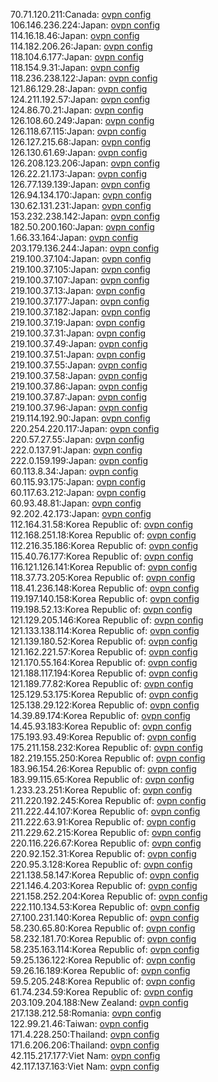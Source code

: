 70.71.120.211:Canada: [ovpn config](vpn/70_71_120_211.ovpn)  
106.146.236.224:Japan: [ovpn config](vpn/106_146_236_224.ovpn)  
114.16.18.46:Japan: [ovpn config](vpn/114_16_18_46.ovpn)  
114.182.206.26:Japan: [ovpn config](vpn/114_182_206_26.ovpn)  
118.104.6.177:Japan: [ovpn config](vpn/118_104_6_177.ovpn)  
118.154.9.31:Japan: [ovpn config](vpn/118_154_9_31.ovpn)  
118.236.238.122:Japan: [ovpn config](vpn/118_236_238_122.ovpn)  
121.86.129.28:Japan: [ovpn config](vpn/121_86_129_28.ovpn)  
124.211.192.57:Japan: [ovpn config](vpn/124_211_192_57.ovpn)  
124.86.70.21:Japan: [ovpn config](vpn/124_86_70_21.ovpn)  
126.108.60.249:Japan: [ovpn config](vpn/126_108_60_249.ovpn)  
126.118.67.115:Japan: [ovpn config](vpn/126_118_67_115.ovpn)  
126.127.215.68:Japan: [ovpn config](vpn/126_127_215_68.ovpn)  
126.130.61.69:Japan: [ovpn config](vpn/126_130_61_69.ovpn)  
126.208.123.206:Japan: [ovpn config](vpn/126_208_123_206.ovpn)  
126.22.21.173:Japan: [ovpn config](vpn/126_22_21_173.ovpn)  
126.77.139.139:Japan: [ovpn config](vpn/126_77_139_139.ovpn)  
126.94.134.170:Japan: [ovpn config](vpn/126_94_134_170.ovpn)  
130.62.131.231:Japan: [ovpn config](vpn/130_62_131_231.ovpn)  
153.232.238.142:Japan: [ovpn config](vpn/153_232_238_142.ovpn)  
182.50.200.160:Japan: [ovpn config](vpn/182_50_200_160.ovpn)  
1.66.33.164:Japan: [ovpn config](vpn/1_66_33_164.ovpn)  
203.179.136.244:Japan: [ovpn config](vpn/203_179_136_244.ovpn)  
219.100.37.104:Japan: [ovpn config](vpn/219_100_37_104.ovpn)  
219.100.37.105:Japan: [ovpn config](vpn/219_100_37_105.ovpn)  
219.100.37.107:Japan: [ovpn config](vpn/219_100_37_107.ovpn)  
219.100.37.13:Japan: [ovpn config](vpn/219_100_37_13.ovpn)  
219.100.37.177:Japan: [ovpn config](vpn/219_100_37_177.ovpn)  
219.100.37.182:Japan: [ovpn config](vpn/219_100_37_182.ovpn)  
219.100.37.19:Japan: [ovpn config](vpn/219_100_37_19.ovpn)  
219.100.37.31:Japan: [ovpn config](vpn/219_100_37_31.ovpn)  
219.100.37.49:Japan: [ovpn config](vpn/219_100_37_49.ovpn)  
219.100.37.51:Japan: [ovpn config](vpn/219_100_37_51.ovpn)  
219.100.37.55:Japan: [ovpn config](vpn/219_100_37_55.ovpn)  
219.100.37.58:Japan: [ovpn config](vpn/219_100_37_58.ovpn)  
219.100.37.86:Japan: [ovpn config](vpn/219_100_37_86.ovpn)  
219.100.37.87:Japan: [ovpn config](vpn/219_100_37_87.ovpn)  
219.100.37.96:Japan: [ovpn config](vpn/219_100_37_96.ovpn)  
219.114.192.90:Japan: [ovpn config](vpn/219_114_192_90.ovpn)  
220.254.220.117:Japan: [ovpn config](vpn/220_254_220_117.ovpn)  
220.57.27.55:Japan: [ovpn config](vpn/220_57_27_55.ovpn)  
222.0.137.91:Japan: [ovpn config](vpn/222_0_137_91.ovpn)  
222.0.159.199:Japan: [ovpn config](vpn/222_0_159_199.ovpn)  
60.113.8.34:Japan: [ovpn config](vpn/60_113_8_34.ovpn)  
60.115.93.175:Japan: [ovpn config](vpn/60_115_93_175.ovpn)  
60.117.63.212:Japan: [ovpn config](vpn/60_117_63_212.ovpn)  
60.93.48.81:Japan: [ovpn config](vpn/60_93_48_81.ovpn)  
92.202.42.173:Japan: [ovpn config](vpn/92_202_42_173.ovpn)  
112.164.31.58:Korea Republic of: [ovpn config](vpn/112_164_31_58.ovpn)  
112.168.251.18:Korea Republic of: [ovpn config](vpn/112_168_251_18.ovpn)  
112.216.35.186:Korea Republic of: [ovpn config](vpn/112_216_35_186.ovpn)  
115.40.76.177:Korea Republic of: [ovpn config](vpn/115_40_76_177.ovpn)  
116.121.126.141:Korea Republic of: [ovpn config](vpn/116_121_126_141.ovpn)  
118.37.73.205:Korea Republic of: [ovpn config](vpn/118_37_73_205.ovpn)  
118.41.236.148:Korea Republic of: [ovpn config](vpn/118_41_236_148.ovpn)  
119.197.140.158:Korea Republic of: [ovpn config](vpn/119_197_140_158.ovpn)  
119.198.52.13:Korea Republic of: [ovpn config](vpn/119_198_52_13.ovpn)  
121.129.205.146:Korea Republic of: [ovpn config](vpn/121_129_205_146.ovpn)  
121.133.138.114:Korea Republic of: [ovpn config](vpn/121_133_138_114.ovpn)  
121.139.180.52:Korea Republic of: [ovpn config](vpn/121_139_180_52.ovpn)  
121.162.221.57:Korea Republic of: [ovpn config](vpn/121_162_221_57.ovpn)  
121.170.55.164:Korea Republic of: [ovpn config](vpn/121_170_55_164.ovpn)  
121.188.117.194:Korea Republic of: [ovpn config](vpn/121_188_117_194.ovpn)  
121.189.77.82:Korea Republic of: [ovpn config](vpn/121_189_77_82.ovpn)  
125.129.53.175:Korea Republic of: [ovpn config](vpn/125_129_53_175.ovpn)  
125.138.29.122:Korea Republic of: [ovpn config](vpn/125_138_29_122.ovpn)  
14.39.89.174:Korea Republic of: [ovpn config](vpn/14_39_89_174.ovpn)  
14.45.93.183:Korea Republic of: [ovpn config](vpn/14_45_93_183.ovpn)  
175.193.93.49:Korea Republic of: [ovpn config](vpn/175_193_93_49.ovpn)  
175.211.158.232:Korea Republic of: [ovpn config](vpn/175_211_158_232.ovpn)  
182.219.155.250:Korea Republic of: [ovpn config](vpn/182_219_155_250.ovpn)  
183.96.154.26:Korea Republic of: [ovpn config](vpn/183_96_154_26.ovpn)  
183.99.115.65:Korea Republic of: [ovpn config](vpn/183_99_115_65.ovpn)  
1.233.23.251:Korea Republic of: [ovpn config](vpn/1_233_23_251.ovpn)  
211.220.192.245:Korea Republic of: [ovpn config](vpn/211_220_192_245.ovpn)  
211.222.44.107:Korea Republic of: [ovpn config](vpn/211_222_44_107.ovpn)  
211.222.63.91:Korea Republic of: [ovpn config](vpn/211_222_63_91.ovpn)  
211.229.62.215:Korea Republic of: [ovpn config](vpn/211_229_62_215.ovpn)  
220.116.226.67:Korea Republic of: [ovpn config](vpn/220_116_226_67.ovpn)  
220.92.152.31:Korea Republic of: [ovpn config](vpn/220_92_152_31.ovpn)  
220.95.3.128:Korea Republic of: [ovpn config](vpn/220_95_3_128.ovpn)  
221.138.58.147:Korea Republic of: [ovpn config](vpn/221_138_58_147.ovpn)  
221.146.4.203:Korea Republic of: [ovpn config](vpn/221_146_4_203.ovpn)  
221.158.252.204:Korea Republic of: [ovpn config](vpn/221_158_252_204.ovpn)  
222.110.134.53:Korea Republic of: [ovpn config](vpn/222_110_134_53.ovpn)  
27.100.231.140:Korea Republic of: [ovpn config](vpn/27_100_231_140.ovpn)  
58.230.65.80:Korea Republic of: [ovpn config](vpn/58_230_65_80.ovpn)  
58.232.181.70:Korea Republic of: [ovpn config](vpn/58_232_181_70.ovpn)  
58.235.163.114:Korea Republic of: [ovpn config](vpn/58_235_163_114.ovpn)  
59.25.136.122:Korea Republic of: [ovpn config](vpn/59_25_136_122.ovpn)  
59.26.16.189:Korea Republic of: [ovpn config](vpn/59_26_16_189.ovpn)  
59.5.205.248:Korea Republic of: [ovpn config](vpn/59_5_205_248.ovpn)  
61.74.234.59:Korea Republic of: [ovpn config](vpn/61_74_234_59.ovpn)  
203.109.204.188:New Zealand: [ovpn config](vpn/203_109_204_188.ovpn)  
217.138.212.58:Romania: [ovpn config](vpn/217_138_212_58.ovpn)  
122.99.21.46:Taiwan: [ovpn config](vpn/122_99_21_46.ovpn)  
171.4.228.250:Thailand: [ovpn config](vpn/171_4_228_250.ovpn)  
171.6.206.206:Thailand: [ovpn config](vpn/171_6_206_206.ovpn)  
42.115.217.177:Viet Nam: [ovpn config](vpn/42_115_217_177.ovpn)  
42.117.137.163:Viet Nam: [ovpn config](vpn/42_117_137_163.ovpn)  
